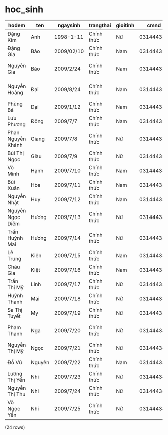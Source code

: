 hoc_sinh
========

|          hodem          |   ten   |  ngaysinh  |   trangthai   | gioitinh |   cmnd    |           hotenchame           |     email      | sodienthoai |    diachi    |
|-------------------------|---------|------------|---------------|----------|-----------|--------------------------------|----------------|-------------|--------------|
| Đặng Kim             | Anh     | 1998-1-11  | Chính thức | Nữ     | 031444322 | Lê Nguyễn Hồng An         | TesT@gmaul.com | 0362081139  | Hải Phòng |  |
| Đặng Gia             | Bảo   | 2009/02/10 | Chính thức | Nam      | 031444323 | Nguyễn Võ Khánh An         | TesT@gmaul.com | 0397515779  | Hải Phòng |  |
| Nguyễn Gia            | Bảo   | 2009/2/24  | Chính thức | Nam      | 031444324 | Nguyễn Trường Thiên Ân  | TesT@gmaul.com | 0338047437  | Hải Phòng |  |
| Nguyễn Hoàng         | Đại  | 2009/8/24  | Chính thức | Nam      | 031444325 | Nguyễn Tống Gia Bảo      | TesT@gmaul.com | 0778857332  | Hải Phòng |  |
| Phùng Bá              | Đại  | 2009/1/12  | Chính thức | Nam      | 031444326 | Trần Bảo Châu             | TesT@gmaul.com | 0377642878  | Hải Phòng |  |
| Lưu Phương           | Đông  | 2009/7/7   | Chính thức | Nam      | 031444327 | Nguyễn Thị Yến Chi       | TesT@gmaul.com | 0937762890  | Hải Phòng |  |
| Phan Nguyễn Khánh    | Giang   | 2009/7/8   | Chính thức | Nữ     | 031444328 | Trần Ngọc Thương Dịu   | TesT@gmaul.com | 0794950150  | Hải Phòng |  |
| Bùi Thị Ngọc       | Giàu   | 2009/7/9   | Chính thức | Nữ     | 031444329 | Nguyễn Quốc Duy            | TesT@gmaul.com | 0328371836  | Hải Phòng |  |
| Võ Minh                | Hạnh  | 2009/7/10  | Chính thức | Nam      | 031444330 | Phạm Hà Khánh Duy          | TesT@gmaul.com | 0903532486  | Hải Phòng |  |
| Bùi Xuân              | Hòa    | 2009/7/11  | Chính thức | Nam      | 031444331 | Nguyễn Thái Dương         | TesT@gmaul.com | 0987655823  | Hải Phòng |  |
| Nguyễn Nhật         | Huy     | 2009/7/12  | Chính thức | Nam      | 031444332 | Đặng Phước Đông        | TesT@gmaul.com | 0909740563  | Hải Phòng |  |
| Nguyễn Ngọc Diễm  | Hương | 2009/7/13  | Chính thức | Nữ     | 031444333 | Đặng Nguyễn Khánh Hà    | TesT@gmaul.com | 0343096782  | Hải Phòng |  |
| Trần Huỳnh Mai      | Hương | 2009/7/14  | Chính thức | Nữ     | 031444334 | Lê Nguyễn Ngọc Hân       | TesT@gmaul.com | 0365765935  | Hải Phòng |  |
| Lê Trung               | Kiên   | 2009/7/15  | Chính thức | Nam      | 031444335 | Nguyễn Gia Huy               | TesT@gmaul.com | 0902700593  | Hải Phòng |  |
| Châu Gia               | Kiệt  | 2009/7/16  | Chính thức | Nam      | 031444336 | Trần Lâm Anh Khoa           | TesT@gmaul.com | 0944885514  | Hải Phòng |  |
| Trần Thị Mỹ       | Linh    | 2009/7/17  | Chính thức | Nữ     | 031444337 | Tạ Đình Khôi              | TesT@gmaul.com | 0764479676  | Hải Phòng |  |
| Huỳnh Thanh           | Mai     | 2009/7/18  | Chính thức | Nữ     | 031444338 | Hoàng Tú Lam                 | TesT@gmaul.com | 0707257818  | Hải Phòng |  |
| Sa Thị Tuyết        | My      | 2009/7/19  | Chính thức | Nữ     | 031444339 | Hồ Thị Khánh Linh         | TesT@gmaul.com | 0366033641  | Hải Phòng |  |
| Phạm Thanh            | Nga     | 2009/7/20  | Chính thức | Nữ     | 031444340 | Nguyễn Huỳnh Kim Ngân     | TesT@gmaul.com | 0909405049  | Hải Phòng |  |
| Nguyễn Thị Mỹ     | Ngọc  | 2009/7/21  | Chính thức | Nữ     | 031444341 | Nguyễn Trần Thanh Ngân    | TesT@gmaul.com | 0973138391  | Hải Phòng |  |
| Đỗ Vũ               | Nguyên | 2009/7/22  | Chính thức | Nam      | 031444342 | Tô Huỳnh Hồng Ngân       | TesT@gmaul.com | 0938483941  | Hải Phòng |  |
| Lương Thị Yến     | Nhi     | 2009/7/23  | Chính thức | Nữ     | 031444343 | Bùi Ngọc Minh Nghi          | TesT@gmaul.com | 0938418067  | Hải Phòng |  |
| Nguyễn Thị Thu      | Nhi     | 2009/7/24  | Chính thức | Nữ     | 031444344 | Lê Quỳnh Phương Nghi      | TesT@gmaul.com | 0358063923  | Hải Phòng |  |
| Võ Ngọc Yến        | Nhi     | 2009/7/25  | Chính thức | Nữ     | 031444345 | Nguyễn Ngọc Hạnh Nguyên | TesT@gmaul.com | 0902489120  | Hải Phòng |  |
(24 rows)

